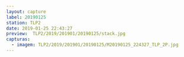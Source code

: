 ```yaml
---
layout: capture
label: 20190125
station: TLP2
date: 2019-01-25 22:43:27
preview:  TLP2/2019/201901/20190125/stack.jpg
capturas:
  - imagem: TLP2/2019/201901/20190125/M20190125_224327_TLP_2P.jpg
---
```

